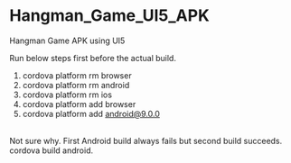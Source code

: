 # Hangman_Game_UI5_APK
Hangman Game APK using UI5

Run below steps first before the actual build.<br />
1. cordova platform rm browser<br />
2. cordova platform rm android<br />
3. cordova platform rm ios<br />
4. cordova platform add browser<br />
5. cordova platform add android@9.0.0<br />
<br />
Not sure why. First Android build always fails but second build succeeds.<br />
cordova build android.<br />